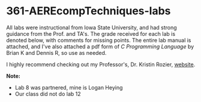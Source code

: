 # 361-AEREcompTechniques-labs 

All labs were instructional from Iowa State University, and had strong guidance from the Prof. and TA's. The grade received for each lab is denoted below, with comments for missing points. 
The entire lab manual is attached, and I've also attached a pdf form of _C Programming Language_ by Brian K and Dennis R, so use as needed. 

I highly recommend checking out my Professor's, Dr. Kristin Rozier, [website](http://temporallogic.org/courses/AERE361/).

**Note:**

* Lab 8 was partnered, mine is Logan Heying
* Our class did not do lab 12



